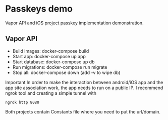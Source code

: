 # Passkeys demo
Vapor API and iOS project passkey implementation demonstration.

## Vapor API

* Build images:       docker-compose build
* Start app:          docker-compose up app
* Start database:     docker-compose up db
* Run migrations:     docker-compose run migrate
* Stop all:           docker-compose down (add -v to wipe db)

Important
In order to make the interaction between android/iOS app and the app site association work, the app needs to run on a public IP. I recommend ngrok tool and creating a simple tunnel with
```
ngrok http 8080
```

Both projects contain Constants file where you need to put the url/domain.
